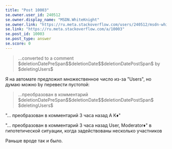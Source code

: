 ```yaml
---
title: "Post 10003"
se.owner.user_id: 240512
se.owner.display_name: "MSDN.WhiteKnight"
se.owner.link: "https://ru.meta.stackoverflow.com/users/240512/msdn-whiteknight"
se.link: "https://ru.meta.stackoverflow.com/a/10003"
se.post_id: 10003
se.post_type: answer
se.score: 0
---
```

<blockquote>
  <p>...converted to a comment $deletionDatePreSpan$$deletionDate$$deletionDatePostSpan$ by $deletingUsers$</p>
</blockquote>

<p>Я на автомате предложил множественное число из-за "Users", но думаю можно by перевести пустотой:</p>

<blockquote>
  <p>...преобразован в комментарий $deletionDatePreSpan$$deletionDate$$deletionDatePostSpan$  $deletingUsers$</p>
</blockquote>

<p>"... преобразован в комментарий 3 часа назад A K♦" </p>

<p>"... преобразован в комментарий 3 часа назад User, Moderator♦" в гипотетической ситуации, когда задействованы несколько участников</p>

<p>Раньше вроде так и было.</p>
